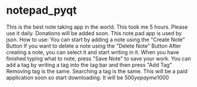 # notepad_pyqt

This is the best note taking app in the world. This took me 5 hours. Please use it daily. Donations will be added soon. This note pad app is used by json. 
How to use:
You can start by adding a note using the "Create Note" Button
If you want to delete a note using the "Delete Note" Button
After creating a note, you can select it and start writing in it.
When you have finished typing what to note, press "Save Note" to save your work. 
You can add a tag by writing a tag into the tag bar and then press "Add Tag"
Removing tag is the same.
Searching a tag is the same.
This will be a paid application soon so start downloading.
It will be $500
ye
pay me
1000$

